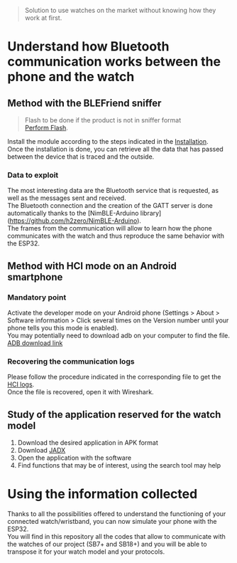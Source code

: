 > Solution to use watches on the market without knowing how they work at first.  
# Understand how Bluetooth communication works between the phone and the watch
## Method with the BLEFriend sniffer
> Flash to be done if the product is not in sniffer format  
> [Perform Flash](https://github.com/G-Rgn/Bracelet-Indicateur-Sportif/blob/ConnectESP32/flashcartesniffer.txt).
  
Install the module according to the steps indicated in the [Installation](https://github.com/G-Rgn/Bracelet-Indicateur-Sportif/blob/ConnectESP32/installationSniffer.txt).  
Once the installation is done, you can retrieve all the data that has passed between the device that is traced and the outside.  
### Data to exploit
The most interesting data are the Bluetooth service that is requested, as well as the messages sent and received.  
The Bluetooth connection and the creation of the GATT server is done automatically thanks to the [NimBLE-Arduino library] (https://github.com/h2zero/NimBLE-Arduino).  
The frames from the communication will allow to learn how the phone communicates with the watch and thus reproduce the same behavior with the ESP32.  
## Method with HCI mode on an Android smartphone
### Mandatory point
Activate the developer mode on your Android phone (Settings > About > Software information > Click several times on the Version number
until your phone tells you this mode is enabled).  
You may potentially need to download adb on your computer to find the file. [ADB download link](https://dl.google.com/android/repository/platform-tools-latest-windows.zip)  
### Recovering the communication logs
Please follow the procedure indicated in the corresponding file to get the [HCI logs](https://github.com/G-Rgn/Bracelet-Indicateur-Sportif/blob/ConnectESP32/hciBluetooth.txt).  
Once the file is recovered, open it with Wireshark.  
## Study of the application reserved for the watch model
1. Download the desired application in APK format
2. Download [JADX](https://www.softpedia.com/dyn-postdownload.php/a5035ed4b84749d8d2d91517a3eabd3c/62569f05/38cdc/0/1)
3. Open the application with the software
4. Find functions that may be of interest, using the search tool may help

# Using the information collected
Thanks to all the possibilities offered to understand the functioning of your connected watch/wristband, you can now simulate your phone with the ESP32.  
You will find in this repository all the codes that allow to communicate with the watches of our project (SB7+ and SB18+) and you will be able to transpose it for your watch model and your protocols.
